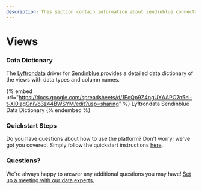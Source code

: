 ```yaml
---
description: This section contain information about sendinblue connector views information
---
```


# Views

### Data Dictionary

The [Lyftrondata](https://www.lyftrondata.com/) driver for [Sendinblue](https://www.lyftrondata.com/integration/Sendinblue/)[ ](https://www.lyftrondata.com/integration/sendinblue/)provides a detailed data dictionary of the views with data types and column names.

{% embed url="https://docs.google.com/spreadsheets/d/1EoQp9Z4ngUXAAPO7n5ei-t-Xl0iagGniVo3z44BWSYM/edit?usp=sharing" %}
Lyftrondata Sendinblue Data Dictionary
{% endembed %}

### Quickstart Steps

Do you have questions about how to use the platform? Don't worry; we've got you covered. Simply follow the quickstart instructions [here](../../../../quickstart-steps.md).

### Questions? <a href="#questions" id="questions"></a>

We're always happy to answer any additional questions you may have! [Set up a meeting with our data experts.](https://www.lyftrondata.com/book-a-meeting/)


